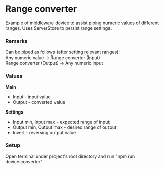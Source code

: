 # Range converter
Example of middleware device to assist piping numeric values of different ranges.
Uses ServerStore to persist range settings.

### Remarks
Can be piped as follows (after setting relevant ranges): \
Any numeric value -> Range converter (Input) \
Range converter (Output) -> Any numeric input

### Values
**Main**
- Input - input value
- Output - converted value

**Settings**
- Input min, Input max - expected range of input
- Output min, Output max - desired range of output
- Invert - reversing output value

### Setup
Open terminal under project's root directory and run "npm run device:converter"